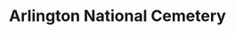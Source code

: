 ---
# This topic lives at
# https://digital.gov/topics/arlington-national-cemetery

# Topic Title
title: "Arlington National Cemetery"

# description — keep it short and clear
summary: ""

# Weight
weight: 1

# For more information on managing topics,
# see https://github.com/GSA/digitalgov.gov/wiki/topics
---